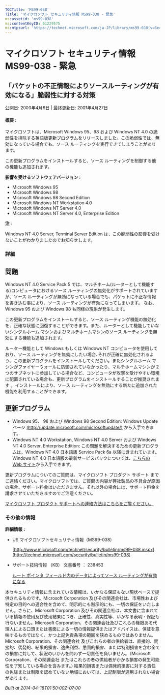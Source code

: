 ```yaml
---
TOCTitle: 'MS99-038'
Title: 'マイクロソフト セキュリティ情報 MS99-038 - 緊急'
ms:assetid: 'ms99-038'
ms:contentKeyID: 61229575
ms:mtpsurl: 'https://technet.microsoft.com/ja-JP/library/ms99-038(v=Security.10)'
---
```


マイクロソフト セキュリティ情報 MS99-038 - 緊急
===============================================

「パケットの不正情報によりソースルーティングが有効になる」脆弱性に対する対策
----------------------------------------------------------------------------

公開日: 2000年4月6日 | 最終更新日: 2001年4月27日

#### 概要 :

マイクロソフトは、Microsoft Windows 95、98 および Windows NT 4.0 の脆弱性を排除する英語版更新プログラムをリリースしました。この脆弱性では、無効になっている場合でも、ソース ルーティングを実行できてしまうことがあります。

この更新プログラムをインストールすると、ソース ルーティングを制御する他の機能も追加されます。

**影響を受けるソフトウェアバージョン** **:**

-   Microsoft Windows 95
-   Microsoft Windows 98
-   Microsoft Windows 98 Second Edition
-   Microsoft Windows NT Workstation 4.0
-   Microsoft Windows NT Server 4.0
-   Microsoft Windows NT Server 4.0, Enterprise Edition

**注 :**

Windows NT 4.0 Server, Terminal Server Edition は、この脆弱性の影響を受けないことがわかりましたのでお知らせします。

### 詳細

問題
----


Windows NT 4.0 Service Pack 5 では、マルチホーム(ルーターとして機能する)コンピュータにおけるソース ルーティングの無効化がサポートされていますが、ソース ルーティングが無効になっている場合でも、パケットに不正な情報を書き込む事により、ソース ルーティングが有効になってしまいます。
なお、Windows 95 および Windows 98 も同様の現象が発生します。

この更新プログラムをインストールすると、ソース ルーティング機能の無効化を、正確な状態に回復することができます。また、ルーターとして機能していないシングルホーム マシンおよびマルチホームマシンのソース ルーティングを無効にする機能も追加されます。

ルーター機能として Windows もしくは Windows NT コンピュータを使用しており、ソース ルーティングを無効にしたい場合､それが正確に無効化されるよう、この更新プログラムをインストールしてください。またシングルホーム マシンがファイヤーウォールに防御されていなかったり、マルチホームマシンが 2 つのサブネットに参加している場合など、コンピュータが攻撃を受けやすい環境に配置されている場合も、更新プログラムをインストールすることが推奨されます 。インストールにより、ソース ルーティングを無効にする新たに追加された機能を利用することができます。

更新プログラム
--------------


-   Windows 95、 98 および Windows 98 Second Edition:
    Windows Update ページ [(http://update.microsoft.com/microsoftupdate/)](http://update.microsoft.com/microsoftupdate/) から入手できます。
-   Windows NT 4.0 Workstation, Windows NT 4.0 Server および Windows NT 4.0 Server, Enterprise Edition:
    この問題を解決するための更新プログラムは、Windows NT 4.0 日本語版 Service Pack 6a 以降に含まれています。
    Windows NT 4.0 日本語版の最新サービスパックについては、[こちらの Web サイト](http://www.microsoft.com/japan/ntserver/downloads/sp6a.mspx)から入手できます。

更新プログラムについてのご質問は、マイクロソフト プロダクト サポート までご連絡ください。マイクロソフトでは、ご質問の内容が弊社製品の不具合が原因の場合、サポート料金はいただきません。それ以外の場合には、サポート料金を請求させていただきますのでご注意ください。

[マイクロソフト プロダクト サポートへの連絡方法はこちらをご覧ください。](http://www.microsoft.com/japan/security/support/patchqa.mspx)

### その他の情報

**詳細情報** **:**

-   US マイクロソフトセキュリティ情報（MS99-038）

    [http://www.microsoft.com/technet/security/bulletin/ms99-038.mspx](http://technet.microsoft.com/security/bulletin/ms99-038)
-   サポート技術情報 （KB） 文書番号 ： 238453

    [ルート ポインタ フィールド内のデータによってソース ルーティングが有効になる](http://support.microsoft.com/kb/238453)

本セキュリティ情報に含まれている情報は、いかなる保証もない現状ベースで提供されるものです。Microsoft Corporation 及びその関連会社は、市場性および特定の目的への適合性を含めて、明示的にも黙示的にも、一切の保証をいたしません。さらに、Microsoft Corporation 及びその関連会社は、本文書に含まれている情報の使用及び使用結果につき、正確性、真実性等、いかなる表明・保証も行ないません。Microsoft Corporation、その関連会社及びこれらの権限ある代理人による口頭または書面による一切の情報提供またはアドバイスは、保証を意味するものではなく、かつ上記免責条項の範囲を狭めるものではありません。Microsoft Corporation、その関連会社 及びこれらの者の供給者は、直接的、間接的、偶発的、結果的損害、逸失利益、懲罰的損害、または特別損害を含む全ての損害に対して、状況のいかんを問わず一切責任を負いません。（Microsoft Corporation、その関連会社 またはこれらの者の供給者がかかる損害の発生可能性を了知している場合を含みます。) 結果的損害または偶発的損害に対する責任の免除または制限を認めていない地域においては、上記制限が適用されない場合があります。

*Built at 2014-04-18T01:50:00Z-07:00*
